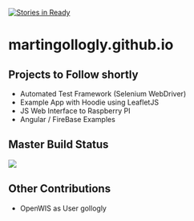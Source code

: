 [![Stories in Ready](https://badge.waffle.io/martingollogly/martingollogly.github.io.png?label=ready&title=Ready)](https://waffle.io/martingollogly/martingollogly.github.io)
# martingollogly.github.io



## Projects to Follow shortly

* Automated Test Framework (Selenium WebDriver)
* Example App with Hoodie using LeafletJS
* JS Web Interface to Raspberry PI
* Angular / FireBase Examples

## Master Build Status
<a href='https://travis-ci.org/martingollogly/martingollogly.github.io/builds'><img src='https://travis-ci.org/martingollogly/martingollogly.github.io.svg?branch=master'></a>


## Other Contributions
* OpenWIS as User gollogly
